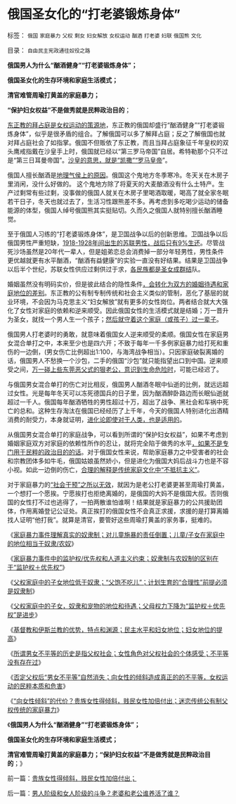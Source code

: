 # 俄国圣女化的“打老婆锻炼身体”

标签： `俄国` `家庭暴力` `父权` `剩女` `妇女解放` `女权运动` `酗酒` `打老婆` `妇联` `俄国熊` `文化` 

目录： `自由民主宪政通往奴役之路`

**俄国男人为什么“酗酒健身”“打老婆锻炼身体”；**

**俄国圣女化的生存环境和家庭生活模式；**

**清官难管周瑜打黄盖的家庭暴力；**

**“保护妇女权益”不是做秀就是民粹政治目的**；

[东正教的拜占庭是女权运动的策源地](../../../2012/3/31/拜占庭的女权运动，妇女解放和圣母摄政王.md)，东正教的俄国却盛行“酗酒健身”“打老婆锻炼身体”，似乎是很矛盾的组合。了解俄国可以多了解拜占庭；反之了解俄国也就对拜占庭社会了如指掌。俄国不但贩依了东正教，而且当拜占庭象征千年皇权的双头鹰戒指戴在沙皇手上时，俄国就已经以“第三罗马帝国”自居。希特勒那个只不过是“第三日耳曼帝国”。[沙皇的意思，就是“凯撒”“罗马皇帝](http://darthvad.blog.sohu.com/174672253.html)”。

俄国人擅长酗酒是[地理气侯上的原因](../../../2010/3/24/地理气侯条件影响文明历史进程的设想.md)。俄国这个鬼地方冬季寒冷。冬天关在木房子里消闲，没什么好做的。
这个鬼地方除了将夏天的大麦酿酒没有什么土特产。生产过剩常有些过剩，没事做的俄国人就关在木房子里喝酒取暖，喝高了就全家冬眠若干日子，冬天也就过去了，生活习性跟熊差不多。再考虑到多吃喝少运动的储备能源的体型，俄国人绰号俄国熊其实挺贴切。久而久之俄国人就特别擅长酗酒睡觉。

至于俄国人习练的“打老婆锻炼身体”，是卫国战争以后的创新思维。卫国战争以后俄国男性严重短缺，[1918-1928年间出生的苏联男性，战后只有9%生还](../../../2009/12/24/短板决定实力，要素替代的战斗力.md)。尽管战死沙场虽然是20年代一辈人，但是姐弟恋总会消费掉一部分年轻男性，男性条件更优越就更有水平酗酒，“酗酒有益健康”的实验一直没有好结果。结果是卫国战争以后半个世纪，苏联女性供应过剩供过于求，[各民族都是圣女成群结](../../../2011/6/29/基督教的女权运动愚昧落后.md)队。

婚姻虽然没有明码实价，但是彼此结合的隐性条件[，会转化为双方的婚姻待遇和家庭地位的差别](../../../2012/4/13/“男女不平等”没有真实存在过.md)。东正教的公有制专制传统和社会主义类似的管制，恶化了基层的就业环境，不会因为马克思主义“妇女解放”就有更多的女性岗位。两者结合就大大强化了女性对家庭的依赖和逆来顺受。因此俄国女性的生活模式就是结婚；万一晋升为圣女，就找一个男人生一个孩子；[然后就守着这个家庭（或孩子）过一辈子](../../../2012/3/11/进化论中的家庭和阶级，社会分工越细未必越发达.md)。

俄国男人打老婆时的勇敢，就意味着俄国女人逆来顺受的柔顺。俄国女性在家庭男女混合单打之中，本来至少也是四六开；不致于每年一千多例家庭暴力给打死和重伤的一边倒，(男女伤亡比例超出1:100，与海湾战争相当）。只因家庭破裂离婚的话，俄国男人不愁换一个沙包，二手的俄国“沙包”就只能指望出口到中国。逆来顺受之间，[万一碰上些东莞恶父式的狠老公，意识到生命危险时](../../../2012/4/11/通过家庭暴力理解历史中的奴隶制.md)，可能已经迟了。

与俄国男女混合单打的伤亡对比相反，俄国男人酗酒冬眠中仙逝的比例，就远远超过女性。光是每年冬天可以冻死德国兵的日子里，因为酗酒醉卧路边而长眠仙逝就超过一千人。俄国每年酗酒牺牲的男性超过十万，超出了战争、黑社会和车祸中死亡的总和。这种生存淘汰在俄国已经经历了上千年，今天的俄国人特别进化出酒精消费的耐受力，本身就证明，[进化论即使对于人类，也是适用的](../../../2009/4/20/人性本私来源于生物进化论的生物属性.md)。

从俄国男女混合单打的家庭战争，可以看到所谓的“保护妇女权益”，如果不考虑到婚姻家庭双方对家庭的依赖性所作的忍让，就将完全陷于做秀的水平[，如果不是专门用于民粹的政治目的的话](../../../2011/6/30/民粹不是造就小范围的特权，就是得不偿失.md)。对于俄国女性来说，帮助家庭暴力之中受害者的社会和宗教团体多如牛毛，俄国姑娘虽然娇小，但是进化为俄国大妈后战斗力也是不容小视。如此一边倒的伤亡，[合理的解释是传统家庭文化中“不抵抗主义”](../../../2012/4/13/基督教和伊斯兰教的民主水平和妇女地位.md)。

对于家庭暴力的[“社会干预”之所以无效](http://darthvad.blog.163.com/blog/static/5339947020111128253230/)，就因为是老公打老婆更甚至周瑜打黄盖，一个想打一个愿挨。宁愿挨打也拒绝离婚的，是俄国的大妈不是俄国大叔。否则俄国的女性打不过也逃得了，一拍两散谁怕谁啊！结果就是家庭暴力的公共援助团体，作用离婚登记公证处。真正挨打的俄国女性不会真正求援，求援的是打算离婚找人证明“他打我”。就算是清官，要管好这些周瑜打黄盖的家务事，挺难的。

《[家庭暴力事件理解真实的奴隶制；对儿童施暴的责任倒置；儿童/子女在家庭中的地位相当于奴隶/农奴](../../../2012/4/11/通过家庭暴力理解历史中的奴隶制.md)》

《[家庭暴力事件中的监护权/优先权和人道主义约束；奴隶制与农奴制的区别在于“监护权＋优先权”](../../../2012/4/11/通过家庭暴力理解历史中的奴隶制.md)》

《[父权家庭中的子女地位低于奴隶；“父饱不吃儿”；计划生育的“合理性”前提必须是奴隶制](../../../2012/4/11/父权家庭中的子女地位低于奴隶.md)》

《[父权家庭中的子女，奴隶和宠物的地位和待遇；父母权力下降为“监护权＋优先权”是进步](../../../2012/4/13/父权家庭中的子女，奴隶和宠物的地位和待遇；.md)》

《[基督教和伊斯兰教的优势，特点和渊源；民主水平和妇女地位；妇女地位的提高](../../../2012/4/13/基督教和伊斯兰教的民主水平和妇女地位.md)》

《[所谓男女不平等的历史是指父权社会；女性角色对父权社会的个体感受；不平等没有存在过](../../../2012/4/13/“男女不平等”没有真实存在过.md)》

《[否定父权后“男女不平等”自然消失；向女性的倾斜造成真正的的不平等，女权运动的民粹本质和危害](../../../2012/4/14/否定父权后“男女不平等”自然消失,女权运动的民粹本质.md)》

《[“向女性倾斜”的代价？贵族女性得倾斜，贱民女性加倍付出；迷恋传统公有制父权传统的家庭暴力](../../../2012/4/14/贵族女性得倾斜，贱民女性加倍付出；.md)》

《**俄国男人为什么“酗酒健身”“打老婆锻炼身体”；**

**俄国圣女化的生存环境和家庭生活模式；**

**清官难管周瑜打黄盖的家庭暴力；“保护妇女权益”不是做秀就是民粹政治目的**；》



前一篇：[贵族女性得倾斜，贱民女性加倍付出；](../../../2012/4/14/贵族女性得倾斜，贱民女性加倍付出；.md)

后一篇：[男人阶级和女人阶级的斗争？老婆和老公谁养活了谁？](../../../2012/4/15/男人阶级和女人阶级的斗争？老婆和老公谁养活了谁？.md)